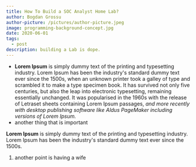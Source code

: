 ```yaml
---
title: How To Build a SOC Analyst Home Lab?
author: Bogdan Grossu
author-picture: /pictures/author-picture.jpeg
image: programming-background-concept.jpg
date: 2020-06-01
tags:
  - post
description: building a Lab is dope.
---
```

* **Lorem Ipsum** is simply dummy text of the printing and typesetting industry. Lorem Ipsum has been the industry's standard dummy text ever since the 1500s, when an unknown printer took a galley of type and scrambled it to make a type specimen book. It has survived not only five centuries, but also the leap into electronic typesetting, remaining essentially unchanged. It was popularised in the 1960s with the release of Letraset sheets containing Lorem Ipsum passages, *and more recently with desktop publishing software like Aldus PageMaker including versions of Lorem Ipsum.*
* a﻿nother thing that is important



**Lorem Ipsum** is simply dummy text of the printing and typesetting industry. Lorem Ipsum has been the industry's standard dummy text ever since the 1500s. 

1. a﻿nother point is having a wife